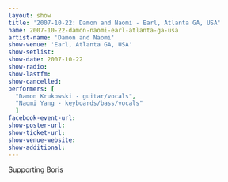 ```yaml
---
layout: show
title: '2007-10-22: Damon and Naomi - Earl, Atlanta GA, USA'
name: 2007-10-22-damon-naomi-earl-atlanta-ga-usa
artist-name: 'Damon and Naomi'
show-venue: 'Earl, Atlanta GA, USA'
show-setlist: 
show-date: 2007-10-22
show-radio: 
show-lastfm: 
show-cancelled: 
performers: [
  "Damon Krukowski - guitar/vocals",
  "Naomi Yang - keyboards/bass/vocals"
  ]
facebook-event-url: 
show-poster-url: 
show-ticket-url: 
show-venue-website: 
show-additional: 
---
```


Supporting Boris